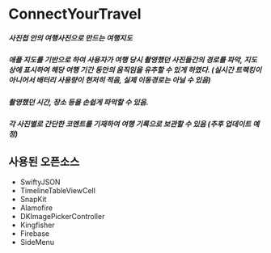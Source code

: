 # ConnectYourTravel


##### 사진첩 안의 여행사진으로 만드는 여행지도

##### 애플 지도를 기반으로 하여 사용자가 여행 당시 촬영했던 사진들간의 경로를 파악, 지도 상에 표시하여 해당 여행 기간 동안의 움직임을 유추할 수 있게 하였다. (실시간 트랙킹이 아니어서 배터리 사용량이 현저히 적음, 실제 이동경로는 아닐 수 있음)

##### 촬영했던 시간, 장소 등을 손쉽게 파악할 수 있음.

##### 각 사진별로 간단한 코멘트를 기재하여 여행 기록으로 보관할 수 있음 (추후 업데이트 예정)

## 사용된 오픈소스
- SwiftyJSON
- TimelineTableViewCell
- SnapKit
- Alamofire
- DKImagePickerController
- Kingfisher
- Firebase
- SideMenu